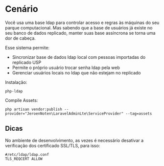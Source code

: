 # Cenário

Você usa uma base ldap para controlar acesso e regras às máquinas do seu parque
computacional. Mas sabendo que a base de usuários já existe no seu banco de dados replicado,
manter suas base assíncrona se torna uma dor de cabeça.

Esse sistema permite:

 - Sincronizar base de dados ldap local com pessoas importadas do replicado USP
 - Permite o próprio usuário trocar senha ldap pela web
 - Gerenciar usuários locais no ldap que não estejam no replicado

Instalação:

    php-ldap

Compile Assets:

    php artisan vendor:publish --provider="JeroenNoten\LaravelAdminLte\ServiceProvider" --tag=assets

## Dicas

No ambiente de desenvolvimento, as vezes é necessário desativar a verificação dos certificado SSL/TLS,
para isso: 

    #/etc/ldap/ldap.conf
    TLS_REQCERT ALLOW
 
